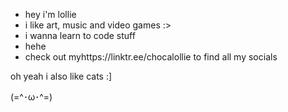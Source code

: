 - hey i'm lollie
- i like art, music and video games :>
- i wanna learn to code stuff 
- hehe
- check out myhttps://linktr.ee/chocalollie to find all my socials

oh yeah i also like cats :]

(=^･ω･^=)

